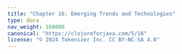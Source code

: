 ```yaml
---
title: "Chapter 16: Emerging Trends and Technologies"
type: docs
nav_weight: 160000
canonical: "https://clojureforjava.com/5/16"
license: "© 2024 Tokenizer Inc. CC BY-NC-SA 4.0"
---
```

